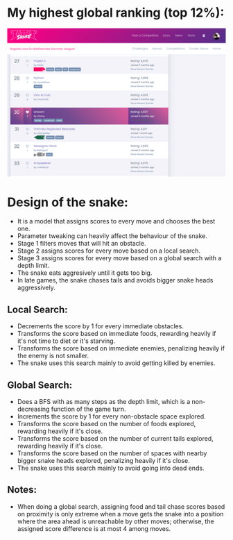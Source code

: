 # My highest global ranking (top 12%):

![](rank.png)

# Design of the snake:
- It is a model that assigns scores to every move and chooses the best one.
- Parameter tweaking can heavily affect the behaviour of the snake.
- Stage 1 filters moves that will hit an obstacle.
- Stage 2 assigns scores for every move based on a local search.
- Stage 3 assigns scores for every move based on a global search with a depth limit.
- The snake eats aggresively until it gets too big.
- In late games, the snake chases tails and avoids bigger snake heads aggressively.

## Local Search:
- Decrements the score by 1 for every immediate obstacles.
- Transforms the score based on immediate foods, rewarding heavily if it's not time to diet or it's starving.
- Transforms the score based on immediate enemies, penalizing heavily if the enemy is not smaller.
- The snake uses this search mainly to avoid getting killed by enemies.

## Global Search:
- Does a BFS with as many steps as the depth limit, which is a non-decreasing function of the game turn.
- Increments the score by 1 for every non-obstacle space explored.
- Transforms the score based on the number of foods explored, rewarding heavily if it's close.
- Transforms the score based on the number of current tails explored, rewarding heavily if it's close.
- Transforms the score based on the number of spaces with nearby bigger snake heads explored, penalizing heavily if it's close.
- The snake uses this search mainly to avoid going into dead ends.

## Notes:
- When doing a global search,
    assigning food and tail chase scores based on proximity is only extreme when a move gets the snake into
    a position where the area ahead is unreachable by other moves;
    otherwise, the assigned score difference is at most 4 among moves.
